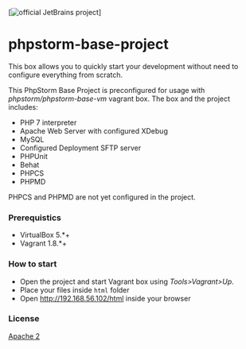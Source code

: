 [![official JetBrains project](http://jb.gg/badges/official-flat-square.svg)]
# phpstorm-base-project

This box allows you to quickly start your development without need to configure everything from scratch.

This PhpStorm Base Project is preconfigured for usage with *phpstorm/phpstorm-base-vm* vagrant box.
The box and the project includes:
* PHP 7 interpreter
* Apache Web Server with configured XDebug
* MySQL
* Configured Deployment SFTP server
* PHPUnit
* Behat
* PHPCS
* PHPMD

PHPCS and PHPMD are not yet configured in the project.

### Prerequistics

* VirtualBox 5.*+
* Vagrant 1.8.*+

### How to start

* Open the project and start Vagrant box using *Tools>Vagrant>Up*.
* Place your files inside `html` folder
* Open http://192.168.56.102/html inside your browser

### License
[Apache 2]

[Apache 2]:https://www.apache.org/licenses/LICENSE-2.0
